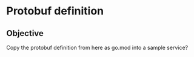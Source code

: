 # Protobuf definition

## Objective

Copy the protobuf definition from here as go.mod into a sample service?